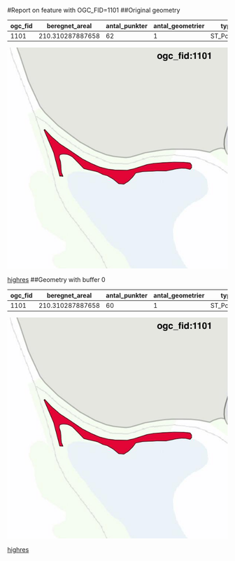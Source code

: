 #Report on feature with OGC_FID=1101
##Original geometry



| ogc_fid |  beregnet_areal  | antal_punkter | antal_geometrier |    type    |
|---------|------------------|---------------|------------------|------------|
|    1101 | 210.310287887658 |            62 |                1 | ST_Polygon|
![geom](../images/1101_invalid.jpg)


[highres](https://raw.githubusercontent.com/Septima/herlev/master/images/1101_invalid_highres.jpg)
##Geometry with buffer 0



| ogc_fid |  beregnet_areal  | antal_punkter | antal_geometrier |    type    |
|---------|------------------|---------------|------------------|------------|
|    1101 | 210.310287887658 |            60 |                1 | ST_Polygon|
![geom](../images/1101_buffer0.jpg)


[highres](https://raw.githubusercontent.com/Septima/herlev/master/images/1101_buffer0_highres.jpg)
